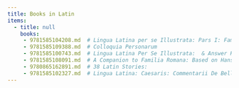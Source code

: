 ```yaml
---
title: Books in Latin
items:
  - title: null
    books:
     - 9781585104208.md  # Lingua Latina per se Illustrata: Pars I: Familia Romana (Lingua Latina per se Illustrata)
     - 9781585109388.md  # Colloquia Personarum
     - 9781585100743.md  # Lingua Latina Per Se Illustrata:  & Answer Keys for Pars I & II
     - 9781585108091.md  # A Companion to Familia Romana: Based on Hans Ørberg’s Latine Disco, with Vocabulary and Grammar
     - 9780865162891.md  # 38 Latin Stories:
     - 9781585102327.md  # Lingua Latina: Caesaris: Commentarii De Bello Gallico I (partial), IV, V (Latin Edition)
---
```

